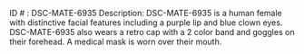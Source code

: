 ID # : DSC-MATE-6935
Description: DSC-MATE-6935 is a human female with distinctive facial features including a purple lip and blue clown eyes. DSC-MATE-6935 also wears a retro cap with a 2 color band and goggles on their forehead. A medical mask is worn over their mouth.